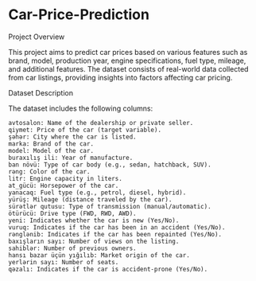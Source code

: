# Car-Price-Prediction

Project Overview

This project aims to predict car prices based on various features such as brand, model, production year, engine specifications, fuel type, mileage, and additional features. The dataset consists of real-world data collected from car listings, providing insights into factors affecting car pricing.

Dataset Description

The dataset includes the following columns:

    avtosalon: Name of the dealership or private seller.
    qiymet: Price of the car (target variable).
    şəhər: City where the car is listed.
    marka: Brand of the car.
    model: Model of the car.
    buraxılış ili: Year of manufacture.
    ban növü: Type of car body (e.g., sedan, hatchback, SUV).
    rəng: Color of the car.
    litr: Engine capacity in liters.
    at_gücü: Horsepower of the car.
    yanacaq: Fuel type (e.g., petrol, diesel, hybrid).
    yürüş: Mileage (distance traveled by the car).
    sürətlər qutusu: Type of transmission (manual/automatic).
    ötürücü: Drive type (FWD, RWD, AWD).
    yeni: Indicates whether the car is new (Yes/No).
    vuruq: Indicates if the car has been in an accident (Yes/No).
    rənglənib: Indicates if the car has been repainted (Yes/No).
    baxışların sayı: Number of views on the listing.
    sahiblər: Number of previous owners.
    hansı bazar üçün yığılıb: Market origin of the car.
    yerlərin sayı: Number of seats.
    qəzalı: Indicates if the car is accident-prone (Yes/No).
